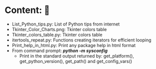 # Content: </B> :gift:


* List_Python_tips.py: List of Python tips from internet
* Tkinter_Color_Charts.png: Tkinter colors table
* Tkinter_colors_table.py: Tkinter colors table
* itertools_repeat.py: Functions creating iterators for efficient looping
* Print_help_in_html.py: Print any package help in html format
* From command prompt: <I><B>python -m sysconfig</B></I>
  - Print in the standard output returned by: get_platform(), get_python_version(), get_path() and get_config_vars()

